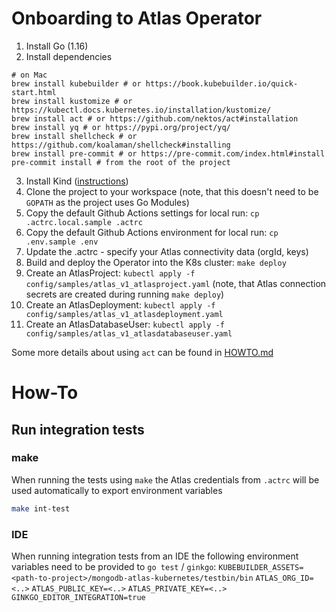 # Onboarding to Atlas Operator

1. Install Go (1.16)
2. Install dependencies
```
# on Mac
brew install kubebuilder # or https://book.kubebuilder.io/quick-start.html
brew install kustomize # or https://kubectl.docs.kubernetes.io/installation/kustomize/
brew install act # or https://github.com/nektos/act#installation
brew install yq # or https://pypi.org/project/yq/
brew install shellcheck # or https://github.com/koalaman/shellcheck#installing
brew install pre-commit # or https://pre-commit.com/index.html#install
pre-commit install # from the root of the project
```
3. Install Kind ([instructions](https://kind.sigs.k8s.io/docs/user/quick-start/#installation))
4. Clone the project to your workspace (note, that this doesn't need to be `GOPATH` as the project uses Go Modules)
5. Copy the default Github Actions settings for local run: `cp .actrc.local.sample .actrc`
6. Copy the default Github Actions environment for local run: `cp .env.sample .env`
7. Update the .actrc - specify your Atlas connectivity data (orgId, keys)
8. Build and deploy the Operator into the K8s cluster: `make deploy`
9. Create an AtlasProject: `kubectl apply -f config/samples/atlas_v1_atlasproject.yaml` (note, that Atlas connection secrets are
 created during running `make deploy`)
10. Create an AtlasDeployment: `kubectl apply -f config/samples/atlas_v1_atlasdeployment.yaml`
11. Create an AtlasDatabaseUser: `kubectl apply -f config/samples/atlas_v1_atlasdatabaseuser.yaml`

Some more details about using `act` can be found in [HOWTO.md](../../.github/HOWTO.md)

# How-To
## Run integration tests
### make
When running the tests using `make` the Atlas credentials from `.actrc` will be used automatically to export environment
variables
```bash
make int-test
```

### IDE
When running integration tests from an IDE the following environment variables need to be provided to `go test` / `ginkgo`:
`KUBEBUILDER_ASSETS=<path-to-project>/mongodb-atlas-kubernetes/testbin/bin`
`ATLAS_ORG_ID=<..>`
`ATLAS_PUBLIC_KEY=<..>`
`ATLAS_PRIVATE_KEY=<..>`
`GINKGO_EDITOR_INTEGRATION=true`

